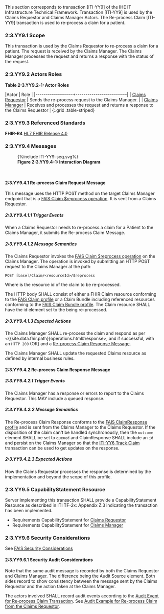 This section corresponds to transaction [ITI-YY9] of the IHE IT Infrastructure Technical Framework. Transaction [ITI-YY9] is used by the Claims Requestor and Claims Manager Actors. The Re-process Claim [ITI-YY9] transaction is used to re-process a claim for a patient.

### 2:3.YY9.1 Scope

This transaction is used by the Claims Requestor to re-process a claim for a patient.  The request is received by the Claims Manager.  The Claims Manager processes the request and returns a response with the status of the request.

### 2:3.YY9.2 Actors Roles

**Table 2:3.YY9.2-1: Actor Roles**

|Actor | Role |
|-------------------+--------------------------|
| [Claims Requestor](volume-1.html#claims-requestor)    | Sends the re-process request to the Claims Manager. |
| [Claims Manager](volume-1.html#claims-manager) | Receives and processes the request and returns a response to the Claims Requestor |
{:.grid .table-striped}

### 2:3.YY9.3 Referenced Standards

**FHIR-R4** [HL7 FHIR Release 4.0]({{site.data.fhir.path}})

### 2:3.YY9.4 Messages

<figure>
{%include ITI-YY9-seq.svg%}
<figcaption id="f2.3.YY9.4-1"><b>Figure 2:3.YY9.4-1: Interaction Diagram</b></figcaption>
</figure>
<br clear="all">

#### 2:3.YY9.4.1 Re-process Claim Request Message

This message uses the HTTP POST method on the target Claims Manager endpoint that is a [FAIS Claim $reprocess operation](OperationDefinition-IHE.FAIS.Claim.Reprocess.html).
It is sent from a Claims Requestor.

##### 2:3.YY9.4.1.1 Trigger Events

When a Claims Requestor needs to re-process a claim for a Patient to the Claims Manager, it submits the Re-process Claim Message.

##### 2:3.YY9.4.1.2 Message Semantics

The Claims Requestor invokes the [FAIS Claim $reprocess operation](OperationDefinition-IHE.FAIS.Claim.Reprocess.html) on the Claims Manager.  The operation is invoked by submitting an HTTP POST request to the Claims Manager at the path:

```
POST [base]/Claim/<resourceId>/$reprocess
```

Where <resourceId> is the resource id of the claim to be re-processed.

The HTTP body SHALL consist of either a FHIR Claim resource conforming to the [FAIS Claim profile](StructureDefinition-IHE.FAIS.Claim.html) or a Claim Bundle including referenced resources conforming to the [FAIS Claim Bundle profile](StructureDefinition-IHE.FAIS.Claim.Bundle.html).  The Claim resource SHALL have the id element set to the <resourceId> being re-processed.

##### 2:3.YY9.4.1.3 Expected Actions

The Claims Manager SHALL re-process the claim and respond as per <{{site.data.fhir.path}}operations.html#response>, and if successful, with an `HTTP 200` (OK) and a [Re-process Claim Response Message](#enroll-response).

The Claims Manager SHALL update the requested Claims resource as defined by internal business rules.

<a name="enroll-response"></a>

#### 2:3.YY9.4.2 Re-process Claim Response Message

##### 2:3.YY9.4.2.1 Trigger Events

The Claims Manager has a response or errors to report to the Claims Requestor.  This MAY include a queued response.

##### 2:3.YY9.4.2.2 Message Semantics

The Re-process Claim Response conforms to the [FAIS ClaimResponse profile](StructureDefinition-IHE.FAIS.ClaimResponse.html) and is sent from the Claims Manager to the Claims Requestor.  If the disposition of the claim can't be handled synchronously, then the `outcome` element SHALL be set to `queued` and ClaimResponse SHALL include an `id` and persist on the Claims Manager so that the [ITI-YY6 Track Claim](ITI-YY6.html) transaction can be used to get updates on the response.

##### 2:3.YY9.4.2.3 Expected Actions

How the Claims Requestor processes the response is determined by the implementation and beyond the scope of this profile. 

### 2:3.YY9.5 CapabilityStatement Resource

Server implementing this transaction SHALL provide a CapabilityStatement Resource as described in ITI TF-2x: Appendix Z.3 indicating the transaction has been implemented.

- Requirements CapabilityStatement for [Claims Requestor](CapabilityStatement-IHE.FAIS.ClaimsRequestor.html)
- Requirements CapabilityStatement for [Claims Manager](CapabilityStatement-IHE.FAIS.ClaimsManager.html)

### 2:3.YY9.6 Security Considerations

See [FAIS Security Considerations](volume-1.html#security-considerations)

#### 2:3.YY9.6.1 Security Audit Considerations

Note that the same audit message is recorded by both the Claims Requestor and Claims Manager.  The difference being the Audit Source element.  Both sides record to show consistency between the message sent by the Claims Requestor and the action taken at the Claims Manager.

The actors involved SHALL record audit events according to the [Audit Event for Re-process Claim Transaction](StructureDefinition-IHE.FAIS.Audit.Claim.Reprocess.html).  See [Audit Example for Re-process Claim from the Claims Requestor](AuditEvent-ex-AuditFAISReprocessClaim.html).
